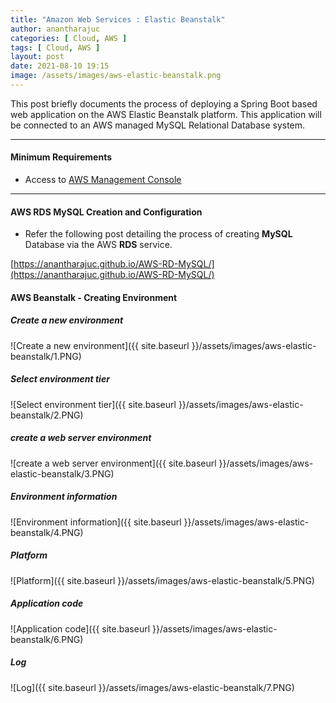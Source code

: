 ```yaml
---
title: "Amazon Web Services : Elastic Beanstalk"
author: anantharajuc
categories: [ Cloud, AWS ]
tags: [ Cloud, AWS ]
layout: post
date: 2021-08-10 19:15
image: /assets/images/aws-elastic-beanstalk.png
---
```


This post briefly documents the process of deploying a Spring Boot based web application on the AWS Elastic Beanstalk platform. This application will be connected to an AWS managed MySQL Relational Database system.

---

#### Minimum Requirements

- Access to [AWS Management Console](https://aws.amazon.com/console/)

---

#### AWS RDS MySQL Creation and Configuration

- Refer the following post detailing the process of creating **MySQL** Database via the AWS **RDS** service.

[https://anantharajuc.github.io/AWS-RD-MySQL/](https://anantharajuc.github.io/AWS-RD-MySQL/)

#### AWS Beanstalk - Creating Environment

##### Create a new environment

![Create a new environment]({{ site.baseurl }}/assets/images/aws-elastic-beanstalk/1.PNG) 

##### Select environment tier

![Select environment tier]({{ site.baseurl }}/assets/images/aws-elastic-beanstalk/2.PNG) 

##### create a web server environment

![create a web server environment]({{ site.baseurl }}/assets/images/aws-elastic-beanstalk/3.PNG) 

##### Environment information

![Environment information]({{ site.baseurl }}/assets/images/aws-elastic-beanstalk/4.PNG) 

##### Platform

![Platform]({{ site.baseurl }}/assets/images/aws-elastic-beanstalk/5.PNG) 

##### Application code

![Application code]({{ site.baseurl }}/assets/images/aws-elastic-beanstalk/6.PNG) 

##### Log

![Log]({{ site.baseurl }}/assets/images/aws-elastic-beanstalk/7.PNG) 

